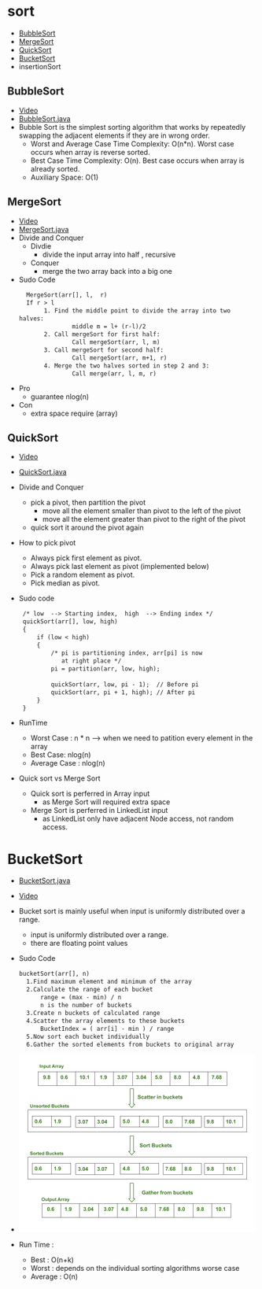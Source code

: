 # sort

* [BubbleSort](#BubbleSort)
* [MergeSort](#MergeSort)
* [QuickSort](#QuickSort)
* [BucketSort](#BucketSort)
* insertionSort

## BubbleSort

* [Video](https://www.youtube.com/watch?v=6Gv8vg0kcHc)
* [BubbleSort.java](BubbleSort.java)
* Bubble Sort is the simplest sorting algorithm that works by repeatedly swapping the adjacent elements if they are in wrong order.
  * Worst and Average Case Time Complexity: O(n*n). Worst case occurs when array is reverse sorted.
  * Best Case Time Complexity: O(n). Best case occurs when array is already sorted.
  * Auxiliary Space: O(1)

## MergeSort

* [Video](https://www.youtube.com/watch?v=KF2j-9iSf4Q)
* [MergeSort.java](MergeSort.java)
* Divide and Conquer
  * Divdie
    * divide the input array into half , recursive
  * Conquer
    * merge the two array back into a big one
* Sudo Code
  ```
    MergeSort(arr[], l,  r)
    If r > l
         1. Find the middle point to divide the array into two halves:  
                 middle m = l+ (r-l)/2
         2. Call mergeSort for first half:   
                 Call mergeSort(arr, l, m)
         3. Call mergeSort for second half:
                 Call mergeSort(arr, m+1, r)
         4. Merge the two halves sorted in step 2 and 3:
                 Call merge(arr, l, m, r)
  ```
* Pro
  * guarantee nlog(n)
* Con
  * extra space require (array)

## QuickSort

* [Video](https://www.youtube.com/watch?v=SLauY6PpjW4&t=66s)
* [QuickSort.java](QuickSort.java)
* Divide and Conquer

  * pick a pivot, then partition the pivot
    * move all the element smaller than pivot to the left of the pivot
    * move all the element greater than pivot to the right of the pivot
  * quick sort it around the pivot again
* How to pick pivot

  * Always pick first element as pivot.
  * Always pick last element as pivot (implemented below)
  * Pick a random element as pivot.
  * Pick median as pivot.
* Sudo code

  ```
   /* low  --> Starting index,  high  --> Ending index */
   quickSort(arr[], low, high)
   {
       if (low < high)
       {
           /* pi is partitioning index, arr[pi] is now
              at right place */
           pi = partition(arr, low, high);

           quickSort(arr, low, pi - 1);  // Before pi
           quickSort(arr, pi + 1, high); // After pi
       }
   }

  ```
* RunTime

  * Worst Case : n * n  --> when we need to patition every element in the array
  * Best Case: nlog(n)
  * Average Case : nlog(n)
* Quick sort vs Merge Sort

  * Quick sort is perferred in Array input
    * as Merge Sort will required extra space
  * Merge Sort is perferred in LinkedList input
    * as LinkedList only have adjacent Node access, not random access.

# BucketSort

* [BucketSort.java](BucketSort.java)
* [Video](https://www.youtube.com/watch?v=VuXbEb5ywrU)
* Bucket sort is mainly useful when input is uniformly distributed over a range.

  * input is uniformly distributed over a range.
  * there are floating point values
* Sudo Code

  ```
  bucketSort(arr[], n)
    1.Find maximum element and minimum of the array
    2.Calculate the range of each bucket
        range = (max - min) / n
        n is the number of buckets
    3.Create n buckets of calculated range
    4.Scatter the array elements to these buckets
        BucketIndex = ( arr[i] - min ) / range
    5.Now sort each bucket individually
    6.Gather the sorted elements from buckets to original array
  ```
* ![Alt text](../asset/sort/bucketSort.png "Title")
* Run Time :

  * Best : O(n+k)
  * Worst : depends on the individual sorting algorithms worse case
  * Average : O(n)
